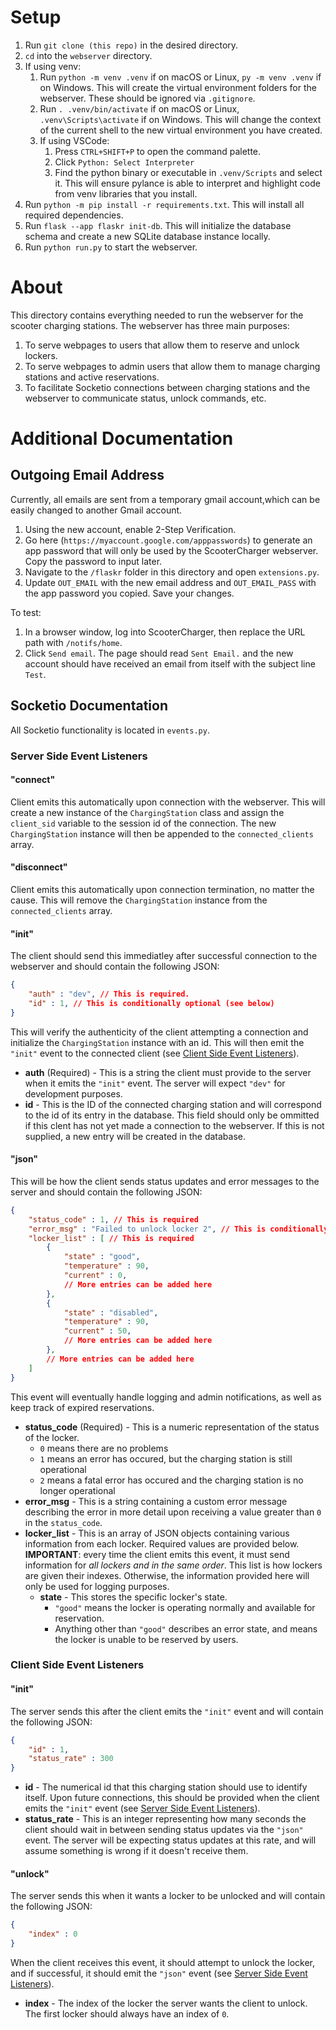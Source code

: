 # Setup

1. Run `git clone (this repo)` in the desired directory.
2. `cd` into the `webserver` directory.
3. If using venv:
    1. Run `python -m venv .venv` if on macOS or Linux, `py -m venv .venv` if on Windows. This will create the virtual environment folders for the webserver. These should be ignored via `.gitignore`.
    2. Run `. .venv/bin/activate` if on macOS or Linux, `.venv\Scripts\activate` if on Windows. This will change the context of the current shell to the new virtual environment you have created.
    3. If using VSCode: 
        1. Press `CTRL+SHIFT+P` to open the command palette.
        2. Click `Python: Select Interpreter`
        3. Find the python binary or executable in `.venv/Scripts` and select it. This will ensure pylance is able to interpret and highlight code from venv libraries that you install.
4. Run `python -m pip install -r requirements.txt`. This will install all required dependencies.
5. Run `flask --app flaskr init-db`. This will initialize the database schema and create a new SQLite database instance locally.
6. Run `python run.py` to start the webserver.

# About

This directory contains everything needed to run the webserver for the scooter charging stations. The webserver has three main purposes:
1. To serve webpages to users that allow them to reserve and unlock lockers.
2. To serve webpages to admin users that allow them to manage charging stations and active reservations.
3. To facilitate Socketio connections between charging stations and the webserver to communicate status, unlock commands, etc.

# Additional Documentation

## Outgoing Email Address

Currently, all emails are sent from a temporary gmail account,which can be easily changed to another Gmail account.
1. Using the new account, enable 2-Step Verification.
2. Go here (`https://myaccount.google.com/apppasswords`) to generate an app password that will only be used by the ScooterCharger webserver. Copy the password to input later.
3. Navigate to the `/flaskr` folder in this directory and open `extensions.py`.
4. Update `OUT_EMAIL` with the new email address and `OUT_EMAIL_PASS` with the app password you copied. Save your changes.

To test:
1. In a browser window, log into ScooterCharger, then replace the URL path with `/notifs/home`. 
2. Click `Send email`. The page should read `Sent Email.` and the new account should have received an email from itself with the subject line `Test`.

## Socketio Documentation

All Socketio functionality is located in `events.py`.

### Server Side Event Listeners

#### "connect"
Client emits this automatically upon connection with the webserver. This will create a new instance of the `ChargingStation` class and assign the `client_sid` variable to the session id of the connection. The new `ChargingStation` instance will then be appended to the `connected_clients` array.

#### "disconnect"
Client emits this automatically upon connection termination, no matter the cause. This will remove the `ChargingStation` instance from the `connected_clients` array.

#### "init"
The client should send this immediatley after successful connection to the webserver and should contain the following JSON:
```json
{
    "auth" : "dev", // This is required.
    "id" : 1, // This is conditionally optional (see below)
}
```
This will verify the authenticity of the client attempting a connection and initialize the `ChargingStation` instance with an id. This will then emit the `"init"` event to the connected client (see [Client Side Event Listeners](#client-side-event-listeners)). 

- **auth** (Required) -  This is a string the client must provide to the server when it emits the `"init"` event. The server will expect `"dev"` for development purposes.
- **id** - This is the ID of the connected charging station and will correspond to the id of its entry in the database. This field should only be ommitted if this clent has not yet made a connection to the webserver. If this is not supplied, a new entry will be created in the database.

#### "json"
This will be how the client sends status updates and error messages to the server and should contain the following JSON:
```json
{
    "status_code" : 1, // This is required
    "error_msg" : "Failed to unlock locker 2", // This is conditionally optional (see below)
    "locker_list" : [ // This is required
        {
            "state" : "good",
            "temperature" : 90,
            "current" : 0,
            // More entries can be added here
        },
        {
            "state" : "disabled",
            "temperature" : 90,
            "current" : 50,
            // More entries can be added here
        },
        // More entries can be added here
    ]
}
```
This event will eventually handle logging and admin notifications, as well as keep track of expired reservations.

- **status_code** (Required) - This is a numeric representation of the status of the locker. 
    - `0` means there are no problems
    - `1` means an error has occured, but the charging station is still operational
    - `2` means a fatal error has occured and the charging station is no longer operational
- **error_msg** - This is a string containing a custom error message describing the error in more detail upon receiving a value greater than `0` in the `status_code`.
- **locker_list** - This is an array of JSON objects containing various information from each locker. Required values are provided below. **IMPORTANT**: every time the client emits this event, it must send information for *all lockers and in the same order*. This list is how lockers are given their indexes. Otherwise, the information provided here will only be used for logging purposes.
    - **state** - This stores the specific locker's state.
        - `"good"` means the locker is operating normally and available for reservation.
        - Anything other than `"good"` describes an error state, and means the locker is unable to be reserved by users.

### Client Side Event Listeners

#### "init"
The server sends this after the client emits the `"init"` event and will contain the following JSON:
```json
{
    "id" : 1,
    "status_rate" : 300
}
```

- **id** - The numerical id that this charging station should use to identify itself. Upon future connections, this should be provided when the client emits the `"init"` event (see [Server Side Event Listeners](#server-side-event-listeners)).
- **status_rate** - This is an integer representing how many seconds the client should wait in between sending status updates via the `"json"` event. The server will be expecting status updates at this rate, and will assume something is wrong if it doesn't receive them.

#### "unlock"
The server sends this when it wants a locker to be unlocked and will contain the following JSON:
```json
{
    "index" : 0
}
```
When the client receives this event, it should attempt to unlock the locker, and if successful, it should emit the `"json"` event (see [Server Side Event Listeners](#server-side-event-listeners)).

- **index** - The index of the locker the server wants the client to unlock. The first locker should always have an index of `0`.
